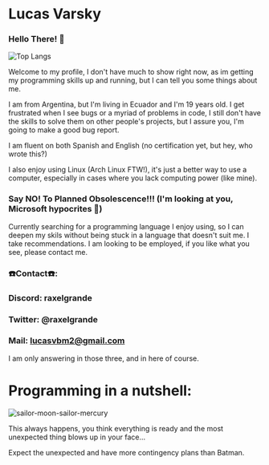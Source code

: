 # Lucas Varsky
### Hello There! 👾
![Top Langs](https://github-readme-stats.vercel.app/api/top-langs/?username=raxelgrande&layout=pie&theme=solarized-dark)

Welcome to my profile, I don't have much to show right now, as im getting my programming skills up and running, but I can tell you some things about me. 

I am from Argentina, but I'm living in Ecuador and I'm 19 years old. I get frustrated when I see bugs or a myriad of problems in code, I still don't have the skills to solve them on other people's projects, but I assure you, I'm going to make a good bug report.


I am fluent on both Spanish and English (no certification yet, but hey, who wrote this?)

I also enjoy using Linux (Arch Linux FTW!), it's just a better way to use a computer, especially in cases where you lack computing power (like mine).
### Say NO! To Planned Obsolescence!!! (I'm looking at you, Microsoft hypocrites 👀)

Currently searching for a programming language I enjoy using, so I can deepen my skils without being stuck in a language that doesn't suit me. I take recommendations.
I am looking to be employed, if you like what you see, please contact me.

### ☎️Contact☎️:
### Discord: raxelgrande
### Twitter: @raxelgrande
### Mail: lucasvbm2@gmail.com
I am only answering in those three, and in here of course.


# Programming in a nutshell:
![sailor-moon-sailor-mercury](https://github.com/Raxelgrande/raxelgrande/assets/93939943/146f3421-910d-499b-8835-ce94abc55ab2)

This always happens, you think everything is ready and the most unexpected thing blows up in your face...

Expect the unexpected and have more contingency plans than Batman.
